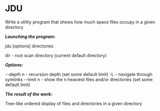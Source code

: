 # JDU  

Write a utility program that shows how much space files occupy in a given directory

***Launching the program:***

jdu [options] directories

dir - root scan directory (current default directory)

***Options:***  

--depth n - recursion depth (set some default limit)
-L - navigate through symlinks
--limit n - show the n heaviest files and/or directories (set some default limit)

***The result of the work:***  

Tree-like ordered display of files and directories in a given directory
